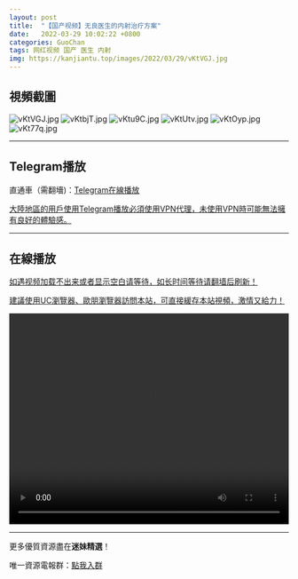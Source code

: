 ```yaml
---
layout: post
title:  "【国产视频】无良医生的内射治疗方案"
date:   2022-03-29 10:02:22 +0800
categories: GuoChan
tags: 网红视频 国产 医生 内射
img: https://kanjiantu.top/images/2022/03/29/vKtVGJ.jpg
---
```



## 視頻截圖

![vKtVGJ.jpg](https://kanjiantu.top/images/2022/03/29/vKtVGJ.jpg)
![vKtbjT.jpg](https://kanjiantu.top/images/2022/03/29/vKtbjT.jpg)
![vKtu9C.jpg](https://kanjiantu.top/images/2022/03/29/vKtu9C.jpg)
![vKtUtv.jpg](https://kanjiantu.top/images/2022/03/29/vKtUtv.jpg)
![vKtOyp.jpg](https://kanjiantu.top/images/2022/03/29/vKtOyp.jpg)
![vKt77q.jpg](https://kanjiantu.top/images/2022/03/29/vKt77q.jpg)

* * *
## Telegram播放

直通車（需翻墻)：[Telegram在線播放](https://t.me/mimeijingxuan/135)

<u>大陸地區的用戶使用Telegram播放必須使用VPN代理，未使用VPN時可能無法擁有良好的體驗感。</u> 
* * *
## 在線播放
<u>如遇视频加载不出来或者显示空白请等待，如长时间等待请翻墙后刷新！</u>

<u>建議使用UC瀏覽器、歐朋瀏覽器訪問本站，可直接緩存本站視頻，激情又給力！</u>
<center><video src="https://cdn.publer.io/uploads/videos/6247de81db279731bbdeaee0/5da3946061135c3301ca5c5711de9b12.mp4" width="100%" height="380px" controls="controls"></video></center>

* * *
更多優質資源盡在**迷妹精選**！

唯一資源電報群：[點我入群](https://t.me/mimeijingxuan)


